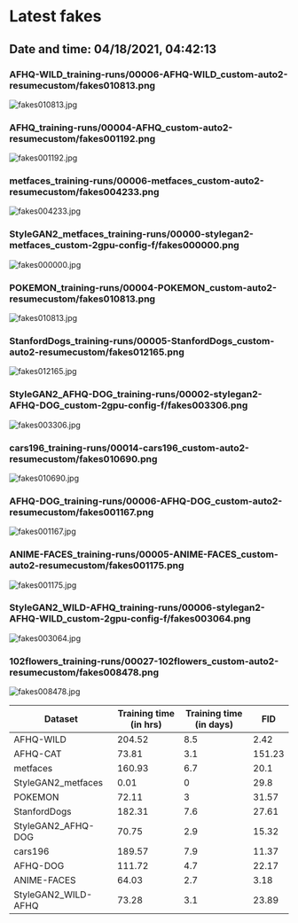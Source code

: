 # Latest fakes
## Date and time: 04/18/2021, 04:42:13
### AFHQ-WILD_training-runs/00006-AFHQ-WILD_custom-auto2-resumecustom/fakes010813.png
![fakes010813.jpg](https://i.ibb.co/m62mrbM/2258cf42da96.jpg "AFHQ-WILD_training-runs/00006-AFHQ-WILD_custom-auto2-resumecustom/fakes010813.png")

### AFHQ_training-runs/00004-AFHQ_custom-auto2-resumecustom/fakes001192.png
![fakes001192.jpg](https://i.ibb.co/48D8K3L/81940291dc2f.jpg "AFHQ_training-runs/00004-AFHQ_custom-auto2-resumecustom/fakes001192.png")

### metfaces_training-runs/00006-metfaces_custom-auto2-resumecustom/fakes004233.png
![fakes004233.jpg](https://i.ibb.co/Lz1nqBc/b6ea2e26a7de.jpg "metfaces_training-runs/00006-metfaces_custom-auto2-resumecustom/fakes004233.png")

### StyleGAN2_metfaces_training-runs/00000-stylegan2-metfaces_custom-2gpu-config-f/fakes000000.png
![fakes000000.jpg](https://i.ibb.co/k8wCMyw/475598ad9c83.jpg "StyleGAN2_metfaces_training-runs/00000-stylegan2-metfaces_custom-2gpu-config-f/fakes000000.png")

### POKEMON_training-runs/00004-POKEMON_custom-auto2-resumecustom/fakes010813.png
![fakes010813.jpg](https://i.ibb.co/fYFcBkt/4210dc61c89c.jpg "POKEMON_training-runs/00004-POKEMON_custom-auto2-resumecustom/fakes010813.png")

### StanfordDogs_training-runs/00005-StanfordDogs_custom-auto2-resumecustom/fakes012165.png
![fakes012165.jpg](https://i.ibb.co/nP3F0bT/4e214e7eb930.jpg "StanfordDogs_training-runs/00005-StanfordDogs_custom-auto2-resumecustom/fakes012165.png")

### StyleGAN2_AFHQ-DOG_training-runs/00002-stylegan2-AFHQ-DOG_custom-2gpu-config-f/fakes003306.png
![fakes003306.jpg](https://i.ibb.co/P57ttKf/b7ad0f810db7.jpg "StyleGAN2_AFHQ-DOG_training-runs/00002-stylegan2-AFHQ-DOG_custom-2gpu-config-f/fakes003306.png")

### cars196_training-runs/00014-cars196_custom-auto2-resumecustom/fakes010690.png
![fakes010690.jpg](https://i.ibb.co/MVFzJ6p/ced24d6558d0.jpg "cars196_training-runs/00014-cars196_custom-auto2-resumecustom/fakes010690.png")

### AFHQ-DOG_training-runs/00006-AFHQ-DOG_custom-auto2-resumecustom/fakes001167.png
![fakes001167.jpg](https://i.ibb.co/qRxJdRM/c3086b44bd76.jpg "AFHQ-DOG_training-runs/00006-AFHQ-DOG_custom-auto2-resumecustom/fakes001167.png")

### ANIME-FACES_training-runs/00005-ANIME-FACES_custom-auto2-resumecustom/fakes001175.png
![fakes001175.jpg](https://i.ibb.co/wcS7TJc/834eddfd64cc.jpg "ANIME-FACES_training-runs/00005-ANIME-FACES_custom-auto2-resumecustom/fakes001175.png")

### StyleGAN2_WILD-AFHQ_training-runs/00006-stylegan2-AFHQ-WILD_custom-2gpu-config-f/fakes003064.png
![fakes003064.jpg](https://i.ibb.co/jZrLsk8/90f0d4f87290.jpg "StyleGAN2_WILD-AFHQ_training-runs/00006-stylegan2-AFHQ-WILD_custom-2gpu-config-f/fakes003064.png")

### 102flowers_training-runs/00027-102flowers_custom-auto2-resumecustom/fakes008478.png
![fakes008478.jpg](https://i.ibb.co/JC9x6WY/732cfa2a8fec.jpg "102flowers_training-runs/00027-102flowers_custom-auto2-resumecustom/fakes008478.png")

| Dataset             |   Training time (in hrs) |   Training time (in days) |    FID |
|---------------------|--------------------------|---------------------------|--------|
| AFHQ-WILD           |                   204.52 |                       8.5 |   2.42 |
| AFHQ-CAT            |                    73.81 |                       3.1 | 151.23 |
| metfaces            |                   160.93 |                       6.7 |  20.1  |
| StyleGAN2_metfaces  |                     0.01 |                       0   |  29.8  |
| POKEMON             |                    72.11 |                       3   |  31.57 |
| StanfordDogs        |                   182.31 |                       7.6 |  27.61 |
| StyleGAN2_AFHQ-DOG  |                    70.75 |                       2.9 |  15.32 |
| cars196             |                   189.57 |                       7.9 |  11.37 |
| AFHQ-DOG            |                   111.72 |                       4.7 |  22.17 |
| ANIME-FACES         |                    64.03 |                       2.7 |   3.18 |
| StyleGAN2_WILD-AFHQ |                    73.28 |                       3.1 |  23.89 |